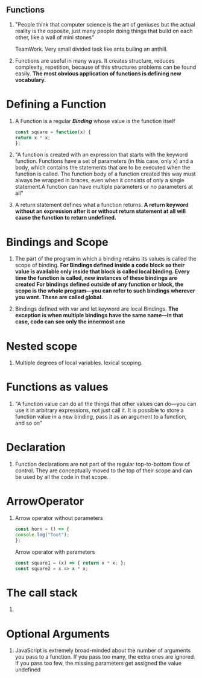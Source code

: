 ## Functions

1.  "People think that computer science is the art of geniuses but the actual reality is 
    the opposite, just many people doing things that build on each other, like a wall of mini stones"  

    TeamWork. Very small divided task like ants builing  an anthill.

2.  Functions are useful in many ways. It creates  structure, reduces complexity,
    repetition, because of this structures problems can be found easily.
    **The most obvious application of functions is defining new vocabulary.**

# Defining a Function

1.  A Function is a regular ***Binding*** whose value is the function itself     

    ```javascript
    const square = function(x) {
    return x * x;
    };
    ```
2.  "A function is created with an expression that starts with the keyword function. 
    Functions have a set of parameters (in this case, only x) and a body, which contains the statements that are to be executed when the function is called. The function body of a function created this way must always be wrapped in braces, even when it consists of only a single statement.A function can have multiple parameters or no parameters at all"

3.  A return statement defines what a function returns.
    **A return keyword without an expression after it or without return statement at all will cause the function to return undefined.**

# Bindings and Scope

1.  The part of the program in which a binding retains its values is called the scope of 
    binding.
    **For Bindings defined inside a code block so their value is available only inside that block is called  local binding. Every time the function is called, new instances of these bindings are created**
    **For bindings defined outside of any function or block, the scope is the whole program—you can refer to such bindings wherever you want. These are called global.**

2.  Bindings defined with var and let keyword are local Bindings.
    **The exception is when multiple bindings have the same name—in that case, code can see only the innermost one**

# Nested scope

1.  Multiple degrees of local variables. lexical scoping.

# Functions as values

1.  "A function value can do all the things that other values can do—you can use it in 
    arbitrary expressions, not just call it. It is possible to store a function value in a new binding, pass it as an argument to a function, and so on"
# Declaration
1.  Function declarations are not part of the regular top-to-bottom flow of control. 
    They are conceptually moved to the top of their scope and can be used by all the code in that scope.

# ArrowOperator

1.  Arrow operator without parameters 
    ```javascript
    const horn = () => {
    console.log("Toot");
    };
    ```
    Arrow operator with parameters 
    ```javascript
    const square1 = (x) => { return x * x; };
    const square2 = x => x * x;
    ```

# The call stack
1.  

# Optional Arguments 
1.  JavaScript is extremely broad-minded about the number of arguments you pass to a 
    function. If you pass too many, the extra ones are ignored. If you pass too few, the missing parameters get assigned the value undefined